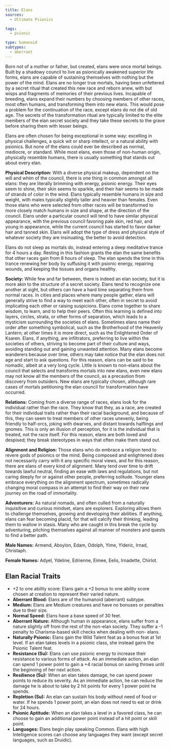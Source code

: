 ```yaml
---
title: Elans
sources:
  - Ultimate Psionics

tags:
  - psionic

type: humanoid
subtypes:
  - aberrant
---
```


Born not of a mother or father, but created, elans were once mortal beings. Built by a shadowy council to live as psionically awakened superior life forms, elans are capable of sustaining themselves with nothing but the power of the mind. Elans are no longer true mortals, having been unfettered by a secret ritual that created this new race and reborn anew, with but wisps and fragments of memories of their previous lives. Incapable of breeding, elans expand their numbers by choosing members of other races, most often humans, and transforming them into new elans. This would pose a problem for the continuation of the race, except elans do not die of old age. The secrets of the transformation ritual are typically limited to the elite members of the elan secret society and they take these secrets to the grave before sharing them with lesser beings.

Elans are often chosen for being exceptional in some way: excelling in physical challenges, a quick wit or sharp intellect, or a natural ability with psionics. But none of the elans could ever be described as normal, mediocre, or standard. While most elans, even those of non-human origin, physically resemble humans, there is usually something that stands out about every elan.

**Physical Description:** With a diverse physical makeup, dependent on the will and whim of the council, there is one thing in common amongst all elans: they are literally brimming with energy, psionic energy. Their eyes seem to shine, their skin seems to sparkle, and their hair seems to be made of strands of color in the wind. Elans typically resemble humans in size and weight, with males typically slightly taller and heavier than females. Even those elans who were selected from other races will be transformed to more closely match humans in size and shape, at the direction of the council. Elans under a particular council will tend to have similar physical appearance, with the previous council favoring pale skin, red hair, and young in appearance, while the current council has started to favor darker hair and tanned skin. Elans will adopt the type of dress and physical style of whatever society they are insinuating, the better to avoid detection.

Elans do not sleep as mortals do, instead entering a deep meditative trance for 4 hours a day. Resting in this fashion grants the elan the same benefits that other races gain from 8 hours of sleep. The elan spends the time in this trance renewing her body by suffusing it with psionic energy, repairing wounds, and keeping the tissues and organs healthy.

**Society:** While few and far between, there is indeed an elan society, but it is more akin to the structure of a secret society. Elans tend to recognize one another at sight, but others can have a hard time separating them from normal races. In cities and places where many people gather, elans will generally strive to find a way to meet each other, often in secret to avoid implicating each other or raising suspicions. Elans come together to share wisdom, to learn, and to help their peers. Often this learning is defined into layers, circles, strata, or other forms of separation, which leads to a mysticism surrounding the societies of elans. Sometimes elans name their order after something symbolical, such as the Brotherhood of the Heavenly Lantern; at other times it is more direct, such as the Enlightened Order of Ksaren. Elans, if anything, are infiltrators, preferring to live within the societies of others, striving to become part of their culture and ways, avoiding standing out and gaining unwanted attention. Many elans become wanderers because over time, others may take notice that the elan does not age and start to ask questions. For this reason, elans can be said to be nomadic, albeit at a very long cycle. Little is known to non-elans about the council that selects and transforms mortals into new elans, even new elans may not know all the members of the council, as a precaution from discovery from outsiders. New elans are typically chosen, although rare cases of mortals petitioning the elan council for transformation have
occurred.

**Relations:** Coming from a diverse range of races, elans look for the individual rather than the race. They know that they, as a race, are created for their individual traits rather than their racial background, and because of this, they can seem to treat members of other races unevenly, being friendly to half-orcs, joking with dwarves, and distant towards halflings and gnomes. This is only an illusion of perception, for it is the individual that is treated, not the race itself. For this reason, elans are both loved and despised; they break stereotypes in ways that often make them stand out.

**Alignment and Religion:** Those elans who do embrace a religion tend to revere gods of psionics or the mind. Being composed and enlightened does not necessarily carry with it any specific moral views, and for this reason, there are elans of every kind of alignment. Many tend over time to drift towards lawful neutral, finding an ease with laws and regulations, but not caring deeply for or against other people, preferring solitude. Younger elans embrace everything on the alignment spectrum, sometimes radically changing moral compass in an attempt to find their way on their new journey on the road of immortality.

**Adventurers:** As natural nomads, and often culled from a naturally inquisitive and curious mindset, elans are explorers. Exploring allows them to challenge themselves, growing and developing their abilities. If anything, elans can fear becoming placid, for that will calcify their thinking, leading them to wallow in stasis. Many who are caught in this break the cycle by adventuring, pitching themselves against all manner of monsters and quests to find a better path.

**Male Names:** Armend, Absylon, Edam, Odolph, Yime, Ylderic, Irnad, Christaph.

**Female Names:** Adyel, Ydeline, Edrienne, Eimee, Eelis, Irnadette, Chirlot.

## Elan Racial Traits

- +2 to one ability score: Elans gain a +2 bonus to one ability score chosen at creation to represent their varied nature.
- **Aberrant Blood:** Elans are of the humanoid (aberrant) subtype.
- **Medium:** Elans are Medium creatures and have no bonuses or penalties due to their size.
- **Normal Speed:** Elans have a base speed of 30 feet.
- **Aberrant Nature:** Although human in appearance, elans suffer from a nature slightly off from the rest of the non-elan society. They suffer a -1 penalty to Charisma-based skill checks when dealing with non- elans.
- **Naturally Psionic:** Elans gain the Wild Talent feat as a bonus feat at 1st level. If an elan takes levels in a psionic class, she instead gains the Psionic Talent feat.
- **Resistance (Su):** Elans can use psionic energy to increase their resistance to various forms of attack. As an immediate action, an elan can spend 1 power point to gain a +4 racial bonus on saving throws until the beginning of her next action.
- **Resilience (Su):** When an elan takes damage, he can spend power points to reduce its severity. As an immediate action, he can reduce the damage he is about to take by 2 hit points for every 1 power point he spends.
- **Repletion (Su):** An elan can sustain his body without need of food or water. If he spends 1 power point, an elan does not need to eat or drink for 24 hours.
- **Psionic Aptitude:** When an elan takes a level in a favored class, he can choose to gain an additional power point instead of a hit point or skill point.
- **Languages:** Elans begin play speaking Common. Elans with high Intelligence scores can choose any languages they want (except secret languages, such as Druidic).
